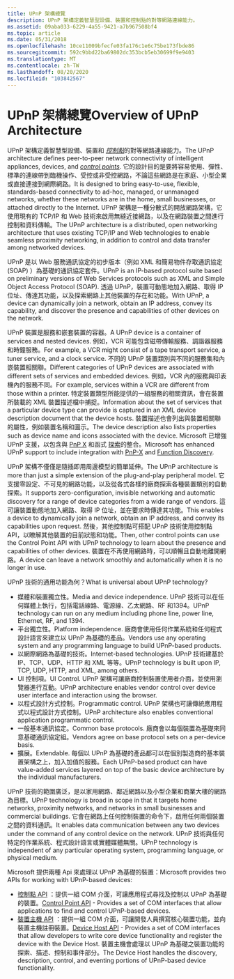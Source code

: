 ```yaml
---
title: UPnP 架構總覽
description: UPnP 架構定義智慧型設備、裝置和控制點的對等網路連線能力。
ms.assetid: 09aba033-6229-4a55-9421-a7b967508bf4
ms.topic: article
ms.date: 05/31/2018
ms.openlocfilehash: 10ce11009bfecfe03fa176c1e6c75be173fbde86
ms.sourcegitcommit: 592c9bbd22ba69802dc353bcb5eb30699f9e9403
ms.translationtype: MT
ms.contentlocale: zh-TW
ms.lasthandoff: 08/20/2020
ms.locfileid: "103842567"
---
```

# <a name="overview-of-upnp-architecture"></a><span data-ttu-id="d6722-103">UPnP 架構總覽</span><span class="sxs-lookup"><span data-stu-id="d6722-103">Overview of UPnP Architecture</span></span>

<span data-ttu-id="d6722-104">UPnP 架構定義智慧型設備、裝置和 [*控制點*](c-gly.md)的對等網路連線能力。</span><span class="sxs-lookup"><span data-stu-id="d6722-104">The UPnP architecture defines peer-to-peer network connectivity of intelligent appliances, devices, and [*control points*](c-gly.md).</span></span> <span data-ttu-id="d6722-105">它的設計目的是要將容易使用、彈性、標準的連線帶到臨機操作、受控或非受控網路，不論這些網路是在家庭、小型企業或直接連接到網際網路。</span><span class="sxs-lookup"><span data-stu-id="d6722-105">It is designed to bring easy-to-use, flexible, standards-based connectivity to ad-hoc, managed, or unmanaged networks, whether these networks are in the home, small businesses, or attached directly to the Internet.</span></span> <span data-ttu-id="d6722-106">UPnP 架構是一種分散式的開放網路架構，它使用現有的 TCP/IP 和 Web 技術來啟用無縫近接網路，以及在網路裝置之間進行控制和資料傳輸。</span><span class="sxs-lookup"><span data-stu-id="d6722-106">The UPnP architecture is a distributed, open networking architecture that uses existing TCP/IP and Web technologies to enable seamless proximity networking, in addition to control and data transfer among networked devices.</span></span>

<span data-ttu-id="d6722-107">UPnP 是以 Web 服務通訊協定的初步版本（例如 XML 和簡易物件存取通訊協定 (SOAP) ）為基礎的通訊協定套件。</span><span class="sxs-lookup"><span data-stu-id="d6722-107">UPnP is an IP-based protocol suite based on preliminary versions of Web Services protocols such as XML and Simple Object Access Protocol (SOAP).</span></span> <span data-ttu-id="d6722-108">透過 UPnP，裝置可動態地加入網路、取得 IP 位址、傳達其功能，以及探索網路上其他裝置的存在和功能。</span><span class="sxs-lookup"><span data-stu-id="d6722-108">With UPnP, a device can dynamically join a network, obtain an IP address, convey its capability, and discover the presence and capabilities of other devices on the network.</span></span>

<span data-ttu-id="d6722-109">UPnP 裝置是服務和嵌套裝置的容器。</span><span class="sxs-lookup"><span data-stu-id="d6722-109">A UPnP device is a container of services and nested devices.</span></span> <span data-ttu-id="d6722-110">例如，VCR 可能包含磁帶傳輸服務、調諧器服務和時鐘服務。</span><span class="sxs-lookup"><span data-stu-id="d6722-110">For example, a VCR might consist of a tape transport service, a tuner service, and a clock service.</span></span> <span data-ttu-id="d6722-111">不同的 UPnP 裝置類別與不同的服務集和內嵌裝置相關聯。</span><span class="sxs-lookup"><span data-stu-id="d6722-111">Different categories of UPnP devices are associated with different sets of services and embedded devices.</span></span> <span data-ttu-id="d6722-112">例如，VCR 內的服務與印表機內的服務不同。</span><span class="sxs-lookup"><span data-stu-id="d6722-112">For example, services within a VCR are different from those within a printer.</span></span> <span data-ttu-id="d6722-113">特定裝置類型所能提供的一組服務的相關資訊，會在裝置所裝載的 XML 裝置描述檔中捕捉。</span><span class="sxs-lookup"><span data-stu-id="d6722-113">Information about the set of services that a particular device type can provide is captured in an XML device description document that the device hosts.</span></span> <span data-ttu-id="d6722-114">裝置描述也會列出與裝置相關聯的屬性，例如裝置名稱和圖示。</span><span class="sxs-lookup"><span data-stu-id="d6722-114">The device description also lists properties such as device name and icons associated with the device.</span></span> <span data-ttu-id="d6722-115">Microsoft 已增強 UPnP 支援，以包含與 [PnP X](/previous-versions/windows/desktop/fundisc/pnp-x) 和函式 [探索](/previous-versions/windows/desktop/fundisc/fd-portal)的整合。</span><span class="sxs-lookup"><span data-stu-id="d6722-115">Microsoft has enhanced UPnP support to include integration with [PnP-X](/previous-versions/windows/desktop/fundisc/pnp-x) and [Function Discovery](/previous-versions/windows/desktop/fundisc/fd-portal).</span></span>

<span data-ttu-id="d6722-116">UPnP 架構不僅僅是隨插即用周邊模型的簡單延伸。</span><span class="sxs-lookup"><span data-stu-id="d6722-116">The UPnP architecture is more than just a simple extension of the plug-and-play peripheral model.</span></span> <span data-ttu-id="d6722-117">它支援零設定、不可見的網路功能，以及從各式各樣的廠商探索各種裝置類別的自動探索。</span><span class="sxs-lookup"><span data-stu-id="d6722-117">It supports zero-configuration, invisible networking and automatic discovery for a range of device categories from a wide range of vendors.</span></span> <span data-ttu-id="d6722-118">這可讓裝置動態地加入網路、取得 IP 位址，並在要求時傳達其功能。</span><span class="sxs-lookup"><span data-stu-id="d6722-118">This enables a device to dynamically join a network, obtain an IP address, and convey its capabilities upon request.</span></span> <span data-ttu-id="d6722-119">然後，其他控制點可搭配 UPnP 技術使用控制點 API，以瞭解其他裝置的目前狀態和功能。</span><span class="sxs-lookup"><span data-stu-id="d6722-119">Then, other control points can use the Control Point API with UPnP technology to learn about the presence and capabilities of other devices.</span></span> <span data-ttu-id="d6722-120">裝置在不再使用網路時，可以順暢且自動地離開網路。</span><span class="sxs-lookup"><span data-stu-id="d6722-120">A device can leave a network smoothly and automatically when it is no longer in use.</span></span>

<span data-ttu-id="d6722-121">UPnP 技術的通用功能為何？</span><span class="sxs-lookup"><span data-stu-id="d6722-121">What is universal about UPnP technology?</span></span>

-   <span data-ttu-id="d6722-122">媒體和裝置獨立性。</span><span class="sxs-lookup"><span data-stu-id="d6722-122">Media and device independence.</span></span> <span data-ttu-id="d6722-123">UPnP 技術可以在任何媒體上執行，包括電話線路、電源線、乙太網路、RF 和1394。</span><span class="sxs-lookup"><span data-stu-id="d6722-123">UPnP technology can run on any medium including phone line, power line, Ethernet, RF, and 1394.</span></span>
-   <span data-ttu-id="d6722-124">平台獨立性。</span><span class="sxs-lookup"><span data-stu-id="d6722-124">Platform independence.</span></span> <span data-ttu-id="d6722-125">廠商會使用任何作業系統和任何程式設計語言來建立以 UPnP 為基礎的產品。</span><span class="sxs-lookup"><span data-stu-id="d6722-125">Vendors use any operating system and any programming language to build UPnP-based products.</span></span>
-   <span data-ttu-id="d6722-126">以網際網路為基礎的技術。</span><span class="sxs-lookup"><span data-stu-id="d6722-126">Internet-based technologies.</span></span> <span data-ttu-id="d6722-127">UPnP 技術建基於 IP、TCP、UDP、HTTP 和 XML 等等。</span><span class="sxs-lookup"><span data-stu-id="d6722-127">UPnP technology is built upon IP, TCP, UDP, HTTP, and XML, among others.</span></span>
-   <span data-ttu-id="d6722-128">UI 控制項。</span><span class="sxs-lookup"><span data-stu-id="d6722-128">UI Control.</span></span> <span data-ttu-id="d6722-129">UPnP 架構可讓廠商控制裝置使用者介面，並使用瀏覽器進行互動。</span><span class="sxs-lookup"><span data-stu-id="d6722-129">UPnP architecture enables vendor control over device user interface and interaction using the browser.</span></span>
-   <span data-ttu-id="d6722-130">以程式設計方式控制。</span><span class="sxs-lookup"><span data-stu-id="d6722-130">Programmatic control.</span></span> <span data-ttu-id="d6722-131">UPnP 架構也可讓傳統應用程式以程式設計方式控制。</span><span class="sxs-lookup"><span data-stu-id="d6722-131">UPnP architecture also enables conventional application programmatic control.</span></span>
-   <span data-ttu-id="d6722-132">一般基本通訊協定。</span><span class="sxs-lookup"><span data-stu-id="d6722-132">Common base protocols.</span></span> <span data-ttu-id="d6722-133">廠商會以每個裝置為基礎來同意基礎通訊協定組。</span><span class="sxs-lookup"><span data-stu-id="d6722-133">Vendors agree on base protocol sets on a per-device basis.</span></span>
-   <span data-ttu-id="d6722-134">擴展。</span><span class="sxs-lookup"><span data-stu-id="d6722-134">Extendable.</span></span> <span data-ttu-id="d6722-135">每個以 UPnP 為基礎的產品都可以在個別製造商的基本裝置架構之上，加入加值的服務。</span><span class="sxs-lookup"><span data-stu-id="d6722-135">Each UPnP-based product can have value-added services layered on top of the basic device architecture by the individual manufacturers.</span></span>

<span data-ttu-id="d6722-136">UPnP 技術的範圍廣泛，是以家用網路、鄰近網路以及小型企業和商業大樓的網路為目標。</span><span class="sxs-lookup"><span data-stu-id="d6722-136">UPnP technology is broad in scope in that it targets home networks, proximity networks, and networks in small businesses and commercial buildings.</span></span> <span data-ttu-id="d6722-137">它會在網路上任何控制裝置的命令下，啟用任何兩個裝置之間的資料通訊。</span><span class="sxs-lookup"><span data-stu-id="d6722-137">It enables data communication between any two devices under the command of any control device on the network.</span></span> <span data-ttu-id="d6722-138">UPnP 技術與任何特定的作業系統、程式設計語言或實體媒體無關。</span><span class="sxs-lookup"><span data-stu-id="d6722-138">UPnP technology is independent of any particular operating system, programming language, or physical medium.</span></span>

<span data-ttu-id="d6722-139">Microsoft 提供兩種 Api 來處理以 UPnP 為基礎的裝置：</span><span class="sxs-lookup"><span data-stu-id="d6722-139">Microsoft provides two APIs for working with UPnP-based devices:</span></span>

-   <span data-ttu-id="d6722-140">[控制點 API](control-point-api.md) ：提供一組 COM 介面，可讓應用程式尋找及控制以 UPnP 為基礎的裝置。</span><span class="sxs-lookup"><span data-stu-id="d6722-140">[Control Point API](control-point-api.md) - Provides a set of COM interfaces that allow applications to find and control UPnP-based devices.</span></span>
-   <span data-ttu-id="d6722-141">[裝置主機 API](device-host-api.md) ：提供一組 COM 介面，可讓開發人員撰寫核心裝置功能，並向裝置主機註冊裝置。</span><span class="sxs-lookup"><span data-stu-id="d6722-141">[Device Host API](device-host-api.md) - Provides a set of COM interfaces that allow developers to write core device functionality and register the device with the Device Host.</span></span> <span data-ttu-id="d6722-142">裝置主機會處理以 UPnP 為基礎之裝置功能的探索、描述、控制和事件部分。</span><span class="sxs-lookup"><span data-stu-id="d6722-142">The Device Host handles the discovery, description, control, and eventing portions of UPnP-based device functionality.</span></span>

 

 